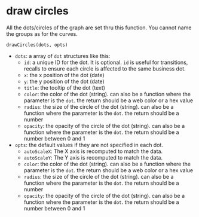 # draw circles

All the dots/circles of the graph are set thru this function. You cannot name the groups as for the curves.

`drawCircles(dots, opts)`

* `dots`: a array of `dot` structures like this:
  * `id`: a unique ID for the dot. It is optional. `id` is useful for transitions, recalls to ensure each circle is affected to the same business dot.
  * `x`: the x position of the dot \(date\)
  * `y`: the y position of the dot \(date\)
  * `title`: the tooltip of the dot \(text\)
  * `color`: the color of the dot \(string\). can also be a function where the parameter is the `dot`. the return should be a web color or a hex value
  * `radius`: the size of the circle of the dot \(string\). can also be a function where the parameter is the `dot`. the return should be a number
  * `opacity`: the opacity of the circle of the dot \(string\). can also be a function where the parameter is the `dot`. the return should be a number between 0 and 1
* `opts`: the default values if they are not specified in each dot.
  * `autoScaleX`: The X axis is recomputed to match the data.
  * `autoScaleY`: The Y axis is recomputed to match the data.
  * `color`: the color of the dot \(string\). can also be a function where the parameter is the `dot`. the return should be a web color or a hex value
  * `radius`: the size of the circle of the dot \(string\). can also be a function where the parameter is the `dot`. the return should be a number
  * `opacity`: the opacity of the circle of the dot \(string\). can also be a function where the parameter is the `dot`. the return should be a number between 0 and 1

